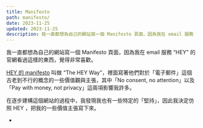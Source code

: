 ```yaml
---
title: Manifesto
path: manifesto/
date: 2023-11-25
updated: 2023-11-25
description: 我一直都想為自己的網站寫一個 Manifesto 頁面，因為我在 email 服務 “HEY” 的官網看過這樣的東西，覺得非常喜歡。在逐步建構這個網站的過程中，我發現我也有一些特定的「堅持」，因此我決定仿照 HEY ，把我的一些價值主張寫下來。
---
```


我一直都想為自己的網站寫一個 Manifesto 頁面，因為我在 email 服務 “HEY” 的官網看過這樣的東西，覺得非常喜歡。

[HEY 的 manifesto](https://www.hey.com/the-hey-way/) 叫做 “The HEY Way”，裡面寫著他們對於「電子郵件」這個古老到不行的概念的一些價值觀與主張，其中「No consent, no attention」以及「Pay with money, not privacy」這兩項影響我許多。

在逐步建構這個網站的過程中，我發現我也有一些特定的「堅持」，因此我決定仿照 HEY ，把我的一些價值主張寫下來。

-